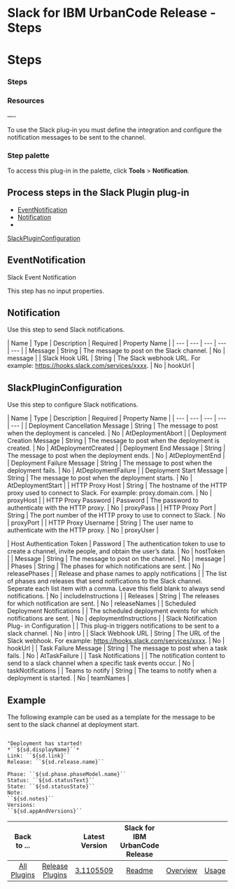 
Slack for IBM UrbanCode Release - Steps
=======================================

# Steps


### Steps


### Resources



—-


To use the Slack plug-in you must define the integration and configure the
notification messages to be sent to the channel.

### **Step palette**

To access this plug-in in the palette, click
**Tools** > **Notification**.


Process steps in the Slack Plugin plug-in
-----------------------------------------


* [EventNotification](#eventnotification)
* [Notification](#notification)
*
[SlackPluginConfiguration](#slackpluginconfiguration)


EventNotification
-----------------

Slack Event Notification


This step has no input properties.

Notification
------------

Use this step to send Slack notifications.


|
Name | Type | Description | Required | Property Name |
| --- | --- | --- | --- | --- |
| Message | String | The message
to post on the Slack channel. | No | message |
| Slack Hook URL | String | The Slack webhook URL. For example:
https://hooks.slack.com/services/xxxx. | No | hookUrl |

SlackPluginConfiguration
------------------------

Use this
step to configure Slack notifications.


| Name | Type | Description | Required | Property Name |
| --- | --- | --- |
--- | --- |
| Deployment Cancellation Message | String | The message to post when the deployment is canceled. | No |
AtDeploymentAbort |
| Deployment Creation Message | String | The message to post when the deployment is created. | No |
AtDeploymentCreated |
| Deployment End Message | String | The message to post when the deployment ends. | No |
AtDeploymentEnd |
| Deployment Failure Message | String | The message to post when the deployment fails. | No |
AtDeploymentFailure |
| Deployment Start Message | String | The message to post when the deployment starts. | No |
AtDeploymentStart |
| HTTP Proxy Host | String | The hostname of the HTTP proxy used to connect to Slack. For example:
proxy.domain.com. | No | proxyHost |
| HTTP Proxy Password | Password | The password to authenticate with the HTTP
proxy. | No | proxyPass |
| HTTP Proxy Port | String | The port number of the HTTP proxy to use to connect to Slack. |
No | proxyPort |
| HTTP Proxy Username | String | The user name to authenticate with the HTTP proxy. | No | proxyUser |

| Host Authentication Token | Password | The authentication token to use to create a channel, invite people, and obtain
the user’s data.
| No | hostToken |
| Message | String | The message to post on the channel. | No | message |
| Phases
| String | The phases for which notifications are sent. | No | releasePhases |
| Release and phase names to apply
notifications |  | The list of phases and releases that send notifications to the Slack channel. Seperate each list item
with a comma. Leave this field blank to always send notifications.
| No | includeInstructions |
| Releases | String |
The releases for which notification are sent. | No | releaseNames |
| Scheduled Deployment Notifications |  | The
scheduled deployment events for which notifications are sent. | No | deploymentInstructions |
| Slack Notification Plug-
in Configuration |  | This plug-in triggers notifications to be sent to a slack channel. | No | intro |
| Slack Webhook
URL | String | The URL of the Slack webhook. For example: https://hooks.slack.com/services/xxxx. | No | hookUrl |
| Task
Failure Message | String | The message to post when a task fails. | No | AtTaskFailure |
| Task Notifications |  | The
notification content to send to a slack channel when a specific task events occur. | No | taskNotifications |
| Teams to
notify | String | The teams to notify when a deployment is started. | No | teamNames |


Example
-------

The
following example can be used as a template for the message to be sent to the slack channel at deployment start.


```

"Deployment has started!
*``${sd.displayName}``*
Link: ``${sd.link}``
Release: ``${sd.release.name}``

Phase: ``${sd.phase.phaseModel.name}``
Status: ``${sd.statusText}``
State: ``${sd.statusState}``
Note:
``${sd.notes}``
Versions:
``${sd.appAndVersions}``

```



|Back to ...||Latest Version|Slack for IBM UrbanCode Release ||||
| :---: | :---: | :---: | :---: | :---: | :---: | :---: |
|[All Plugins](../../index.md)|[Release Plugins](../README.md)|[3.1105509](https://raw.githubusercontent.com/UrbanCode/IBM-UCR-PLUGINS/main/files/ucr-plugin-slack/ucr-plugin-slack-3.1105509.zip)|[Readme](README.md)|[Overview](overview.md)|[Usage](usage.md)|[Downloads](downloads.md)|
